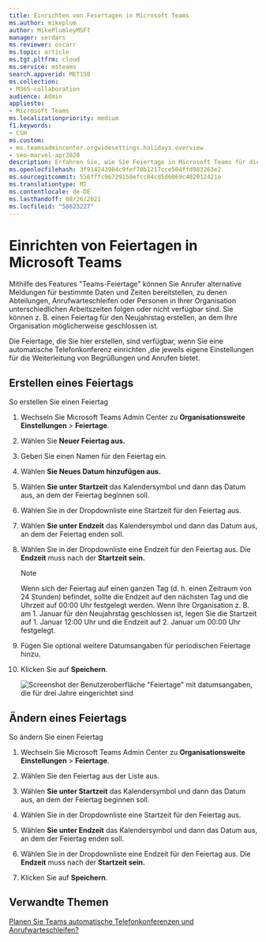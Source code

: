 ```yaml
---
title: Einrichten von Feiertagen in Microsoft Teams
ms.author: mikeplum
author: MikePlumleyMSFT
manager: serdars
ms.reviewer: oscarr
ms.topic: article
ms.tgt.pltfrm: cloud
ms.service: msteams
search.appverid: MET150
ms.collection:
- M365-collaboration
audience: Admin
appliesto:
- Microsoft Teams
ms.localizationpriority: medium
f1.keywords:
- CSH
ms.custom:
- ms.teamsadmincenter.orgwidesettings.holidays.overview
- seo-marvel-apr2020
description: Erfahren Sie, wie Sie Feiertage in Microsoft Teams für die Verwendung mit Ihren automatischen Attendants einrichten.
ms.openlocfilehash: 3f914243984c9fef70b1217cce504ffd983263e2
ms.sourcegitcommit: 556fffc96729150efcc04cd5d6069c402012421e
ms.translationtype: MT
ms.contentlocale: de-DE
ms.lasthandoff: 08/26/2021
ms.locfileid: "58623227"
---
```

# <a name="set-up-holidays-in-microsoft-teams"></a>Einrichten von Feiertagen in Microsoft Teams

Mithilfe des Features "Teams-Feiertage" können Sie Anrufer alternative Meldungen für bestimmte Daten und Zeiten bereitstellen, zu denen Abteilungen, Anrufwarteschleifen oder Personen in Ihrer Organisation unterschiedlichen Arbeitszeiten folgen oder nicht verfügbar sind. Sie können z. B. einen Feiertag für den Neujahrstag erstellen, an dem Ihre Organisation möglicherweise geschlossen ist.

Die Feiertage, die Sie hier erstellen, sind verfügbar, wenn Sie eine automatische Telefonkonferenz einrichten [,](create-a-phone-system-auto-attendant.md)die jeweils eigene Einstellungen für die Weiterleitung von Begrüßungen und Anrufen bietet.

## <a name="create-a-holiday"></a>Erstellen eines Feiertags

So erstellen Sie einen Feiertag

1. Wechseln Sie Microsoft Teams Admin Center zu **Organisationsweite Einstellungen**  >  **Feiertage**.

2. Wählen Sie **Neuer Feiertag aus.**

3. Geben Sie einen Namen für den Feiertag ein.

4. Wählen **Sie Neues Datum hinzufügen aus.**

5. Wählen **Sie unter Startzeit** das Kalendersymbol und dann das Datum aus, an dem der Feiertag beginnen soll.

6. Wählen Sie in der Dropdownliste eine Startzeit für den Feiertag aus.

7. Wählen **Sie unter Endzeit** das Kalendersymbol und dann das Datum aus, an dem der Feiertag enden soll.

8. Wählen Sie in der Dropdownliste eine Endzeit für den Feiertag aus. Die **Endzeit** muss nach der **Startzeit sein.**  

   > [!NOTE]
   > Wenn sich der Feiertag auf einen ganzen Tag (d. h.  einen Zeitraum von 24 Stunden) befindet, sollte die Endzeit auf den nächsten Tag und die Uhrzeit auf 00:00 Uhr festgelegt werden. Wenn Ihre Organisation z. B. am 1. Januar für  den Neujahrstag geschlossen ist, legen Sie die  Startzeit auf 1. Januar 12:00 Uhr und die Endzeit auf 2. Januar um 00:00 Uhr festgelegt.

9. Fügen Sie optional weitere Datumsangaben für periodischen Feiertage hinzu.

10. Klicken Sie auf **Speichern**.

    ![Screenshot der Benutzeroberfläche "Feiertage" mit datumsangaben, die für drei Jahre eingerichtet sind](media/holidays-set-up.png)

## <a name="change-a-holiday"></a>Ändern eines Feiertags

So ändern Sie einen Feiertag

1. Wechseln Sie Microsoft Teams Admin Center zu **Organisationsweite Einstellungen**  >  **Feiertage**.

2. Wählen Sie den Feiertag aus der Liste aus.

3. Wählen **Sie unter Startzeit** das Kalendersymbol und dann das Datum aus, an dem der Feiertag beginnen soll.

4. Wählen Sie in der Dropdownliste eine Startzeit für den Feiertag aus.

5. Wählen **Sie unter Endzeit** das Kalendersymbol und dann das Datum aus, an dem der Feiertag enden soll. 

6. Wählen Sie in der Dropdownliste eine Endzeit für den Feiertag aus. Die **Endzeit** muss nach der **Startzeit sein.**  

7. Klicken Sie auf **Speichern**.

## <a name="related-topics"></a>Verwandte Themen

[Planen Sie Teams automatische Telefonkonferenzen und Anrufwarteschleifen?](plan-auto-attendant-call-queue.md)
